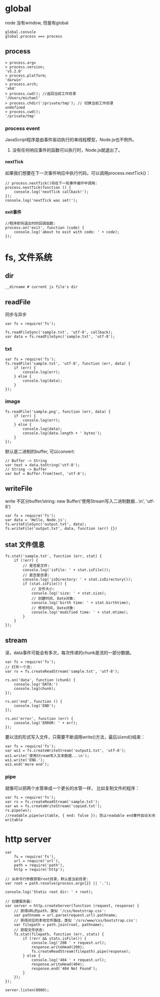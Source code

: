 # global
node 没有window, 但是有global

    global.console
    global.process === process 

## process

    > process.argv
    > process.version;
    'v5.2.0'
    > process.platform;
    'darwin'
    > process.arch;
    'x64'
    > process.cwd(); //返回当前工作目录
    '/Users/michael'
    > process.chdir('/private/tmp'); // 切换当前工作目录
    undefined
    > process.cwd();
    '/private/tmp'

### process event
JavaScript程序是由事件驱动执行的单线程模型，Node.js也不例外。
1. 没有任何响应事件的函数可以执行时，Node.js就退出了。

#### nextTick
如果我们想要在下一次事件响应中执行代码，可以调用process.nextTick()：

    // process.nextTick()将在下一轮事件循环中调用:
    process.nextTick(function () {
        console.log('nextTick callback!');
    });
    console.log('nextTick was set!');

#### exit事件
    //程序即将退出时的回调函数:
    process.on('exit', function (code) {
        console.log('about to exit with code: ' + code);
    });

# fs, 文件系统

## dir

    __dirname # current js file's dir

## readFile
同步与异步

    var fs = require('fs');

    fs.readFileSync('sample.txt', 'utf-8', callback);
    var data = fs.readFileSync('sample.txt', 'utf-8');

### txt
    var fs = require('fs');
    fs.readFile('sample.txt', 'utf-8', function (err, data) {
        if (err) {
            console.log(err);
        } else {
            console.log(data);
        }
    });

### image

    fs.readFile('sample.png', function (err, data) {
        if (err) {
            console.log(err);
        } else {
            console.log(data);
            console.log(data.length + ' bytes');
        }
    });

默认是二进制的buffer, 可以convert:

    // Buffer -> String
    var text = data.toString('utf-8');
    // String -> Buffer
    var buf = Buffer.from(text, 'utf-8');

## writeFile
write 不区分buffer/string: new Buffer('使用Stream写入二进制数据...\n', 'utf-8')

    var fs = require('fs');
    var data = 'Hello, Node.js';
    fs.writeFileSync('output.txt', data);
    fs.writeFile('output.txt', data, function (err) {})

## stat 文件信息

    fs.stat('sample.txt', function (err, stat) {
        if (!err) {
            // 是否是文件:
            console.log('isFile: ' + stat.isFile());
            // 是否是目录:
            console.log('isDirectory: ' + stat.isDirectory());
            if (stat.isFile()) {
                // 文件大小:
                console.log('size: ' + stat.size);
                // 创建时间, Date对象:
                console.log('birth time: ' + stat.birthtime);
                // 修改时间, Date对象:
                console.log('modified time: ' + stat.mtime);
            }
        }
    });

## stream
读，data事件可能会有多次，每次传递的chunk是流的一部分数据。

    var fs = require('fs');
    // 打开一个流:
    var rs = fs.createReadStream('sample.txt', 'utf-8');

    rs.on('data', function (chunk) {
        console.log('DATA:')
        console.log(chunk);
    });

    rs.on('end', function () {
        console.log('END');
    });

    rs.on('error', function (err) {
        console.log('ERROR: ' + err);
    });

要以流的形式写入文件，只需要不断调用write()方法，最后以end()结束：

    var fs = require('fs');
    var ws1 = fs.createWriteStream('output1.txt', 'utf-8');
    ws1.write('使用Stream写入文本数据...\n');
    ws1.write('END.');
    ws1.end('more end');

### pipe
就像可以把两个水管串成一个更长的水管一样， 比如复制文件的程序：

    var fs = require('fs');
    var rs = fs.createReadStream('sample.txt');
    var ws = fs.createWriteStream('copied.txt');
    rs.pipe(ws);
    //readable.pipe(writable, { end: false }); 防止readable end事件自动关闭writable


# http server
    var
        fs = require('fs'),
        url = require('url'),
        path = require('path'),
        http = require('http');

    // 从命令行参数获取root目录，默认是当前目录:
    var root = path.resolve(process.argv[2] || '.');

    console.log('Static root dir: ' + root);

    // 创建服务器:
    var server = http.createServer(function (request, response) {
        // 获得URL的path，类似 '/css/bootstrap.css':
        var pathname = url.parse(request.url).pathname;
        // 获得对应的本地文件路径，类似 '/srv/www/css/bootstrap.css':
        var filepath = path.join(root, pathname);
        // 获取文件状态:
        fs.stat(filepath, function (err, stats) {
            if (!err && stats.isFile()) {
                console.log('200 ' + request.url);
                response.writeHead(200);
                fs.createReadStream(filepath).pipe(response);
            } else {
                console.log('404 ' + request.url);
                response.writeHead(404);
                response.end('404 Not Found');
            }
        });
    });

    server.listen(8080);